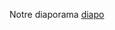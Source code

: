 Notre diaporama
[diapo](https://notebook.basthon.fr/?ipynb=eJzNWFtuGzcU3QoxSZFW8GgkS4ptQfZHm8AoYDcBkhZF6kLgzFyNGPMxJTm2VcNA_7uJon9eh3bSlfRwJNlW82gkx4GgnyF5eXnPuS9Sl1FGUrqo_8tlpMjznHse9S8jJ0VObmzObwZDPykp6s8G0dXVVr1zMau4Pc3NuY62Imcqm4W5QXkwcN4aXRyET6HdwWDcPjgiZk1qPHv-U4dJrjOq7CDBwiCpRZL5nhPNGDvRg4y0J4vhQKiCOZvtn0Rj70vXTxLRFGnazEyyu_Pm-EL_nnx_fBi3e7ut5tuyOInYucj9eL_b-opx6bFvsYyl1NicLOYwCMqTm3PCL7ra-vyEPHrEXlpyOId7YTTLqxkT_wPyLYcdnpqF8OMqbQqTCMULckkwB7OjG6BPVwX6IDAbjcYyTGIZsd8qYiVVno24sMTkPAogHAy5EyvPyMHCHDLkmTLB1v6doFiPqqpcImpnFaJWIalK18qP15jTnwOnh57NRgrnL-H8548_1wU7gq4vA3aF2H_umTcIc0hyVtjp34h9jpH3xPz0Wk6vM6MU1zmFyF_TyyQXStYvdA-E_0cvpHCLzHfsWyuQ-o49P-uwIyrMPN8_hvv8_LzJz0hXlIPEtFaAIq8Av0hKa_JKeJd0e71WKwEzKp0PYjrrxAJ6pRQF9MfYmp3G7bjd7e10urvtzvawddHdXu4OvU3IkDpuUChD6DjmwFfGS4_O6D6BL06tdpNLkeW6pul0lLza297N97ZHac57QJ5206ejNOPZaG8v5e2M593k0CJ-4sxoTVk4Kc4pdmTPjDL1cGFAjD4NMVXCp6mkGJ7J4mOhc-eNVS7-4efXMejvduNOG784Ny5-ayryQSHUI9OrLITDl2F9BcpxE0E0FZYrhWbj4AAUFHCBk5irLNPGMc-BGbnrGGmWSpOd1v3M4PhP8MwHMzgo8KF8bRonxzDsNn8r5iYuEBJA56Qq6UWJQOMhMgIjnbxm6oV2Y17SfRiB7Q5BtT4hq91mVknO9SEtE4ZWtX67erDL2kc8ngrsphiNRpyFrw95fF2C_qt_8-ry50QXD-N3AG_a7eXICJY_wRF2eo12YKwXiIQnlWaYyKu6Ucx83njGtQvXeDQT-44Mm_6FYCks6UAFyyRHdqONr1MgUJ-hMcnGXGhqlvo2RDq9Fd87j98MLxVs0v7qMdtHgVepndc2HfouDJdPbuxmM9E7G6fXn7pvev1AHnolUFRmyVrnYUl6lsEZv18yujEpvkTvRmRgo8Hu01bQ3UdLoDaj6L4_z_As5u8U3Xm6fcdlVsm5jHzf9v49aKqvObxCAaY7z4lV0mtjiEI24Jm1aGghRw6n1-aQUsvnFDVeaFz8SOfM7u8qFf5nkPudbaXulT8FmSIcci8Of91a4jDw442RKbdg45ngpUE15KDolKwm6UrKglwuXCn5ZKhRKiH4cuLHwN5hX4tyMpP8Bnsk10UFWyFR1hKYm--YjTtw4o3UUOiRqY1AeVHCWmOHCp9har5L3Kg5I-tAd9TvQMNISBrShSc9m4ua5QQySgDazNceq8lF_H4rwjjFwwE6PdQAMri5u1pOChXq7lDSRb0iFubfMSTqNNvtZqsOM52O8FThPup3bwdDJbTB7u2rfwFVDEmL)
